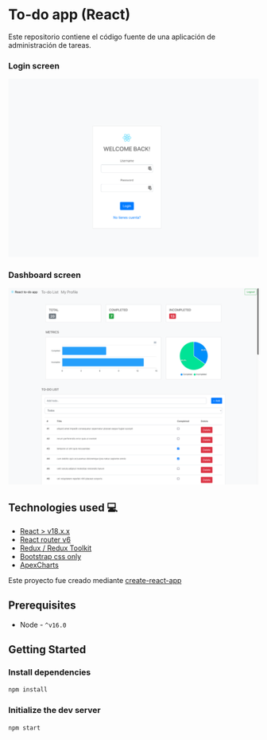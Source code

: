 # To-do app (React)

Este repositorio contiene el código fuente de una aplicación de administración de tareas.

### Login screen

![Screenshot](login.png)

### Dashboard screen

![Screenshot](dashboard.png)

## Technologies used :computer:

- [React > v18.x.x](https://reactjs.org/)
- [React router v6](https://reactrouter.com/docs/en/v6)
- [Redux / Redux Toolkit](https://redux-toolkit.js.org/)
- [Bootstrap css only](https://www.npmjs.com/package/bootstrap-css-only)
- [ApexCharts](https://apexcharts.com/react-chart-demos/)

Este proyecto fue creado mediante [create-react-app](https://create-react-app.dev/)

## Prerequisites

- Node - `^v16.0`

## Getting Started

### Install dependencies

```bash
npm install
```

### Initialize the dev server

```bash
npm start
```
